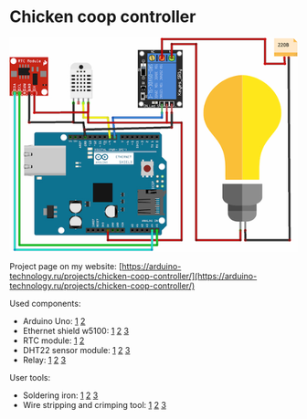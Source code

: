 # Chicken coop controller

<F3>![Chicken coop controller schema](https://raw.githubusercontent.com/arduinotech/chicken_uno_ethernet/main/schema.jpg)
  
Project page on my website: [https://arduino-technology.ru/projects/chicken-coop-controller/](https://arduino-technology.ru/projects/chicken-coop-controller/)

Used components:
* Arduino Uno: [1](http://ali.pub/39b9zi) [2](http://ali.pub/39cu3l)
* Ethernet shield w5100: [1](http://ali.pub/34yhi2) [2](http://ali.pub/3a9iol) [3](http://ali.pub/3a9iq5)
* RTC module: [1](http://ali.pub/345wlk) [2](http://ali.pub/345wrs)
* DHT22 sensor module: [1](http://ali.pub/35y9gp) [2](http://ali.pub/39tmv5) [3](http://ali.pub/39tmy2)
* Relay: [1](https://letyshops.com/r/aliexpress-6c26db368d74) [2](https://letyshops.com/r/aliexpress-5ef4f22e43fb) [3](https://letyshops.com/r/aliexpress-449a09a89d51)

User tools:
* Soldering iron: [1](http://ali.pub/4e748k) [2](http://ali.pub/4e74b3) [3](http://ali.pub/4e74d1)
* Wire stripping and crimping tool: [1](http://ali.pub/4e75o3) [2](http://ali.pub/4e75qm) [3](http://ali.pub/4e75sk)
